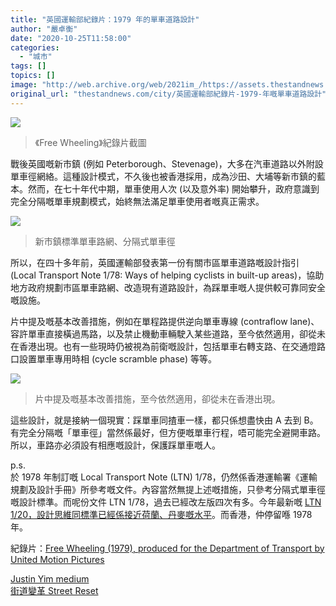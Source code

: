 ```yaml
---
title: "英國運輸部紀錄片：1979 年的單車道路設計"
author: "嚴卓衡"
date: "2020-10-25T11:58:00"
categories:
  - "城市"
tags: []
topics: []
image: "http://web.archive.org/web/2021im_/https://assets.thestandnews.com/media/photos/promo228587795_2_jYKGY_oY8yhoF.png"
original_url: "thestandnews.com/city/英國運輸部紀錄片-1979-年嘅單車道路設計"
---
```

![](http://web.archive.org/web/2021im_/https://assets.thestandnews.com/media/photos/promo228587795_2_jYKGY_oY8yhoF.png)
> 《Free Wheeling》紀錄片截圖

戰後英國嘅新市鎮 (例如 Peterborough、Stevenage)，大多在汽車道路以外附設單車徑網絡。這種設計模式，不久後也被香港採用，成為沙田、大埔等新市鎮的藍本。然而，在七十年代中期，單車使用人次 (以及意外率) 開始攀升，政府意識到完全分隔嘅單車規劃模式，始終無法滿足單車使用者嘅真正需求。  
  

![](http://web.archive.org/web/2021im_/https://assets.thestandnews.com/media/photos/Screenshot202020-10-2520at2011.52.3620AM_mZwF8_OF3rMxp.png)
> 新市鎮標準單車路網、分隔式單車徑

所以，在四十多年前，英國運輸部發表第一份有關市區單車道路嘅設計指引 (Local Transport Note 1/78: Ways of helping cyclists in built-up areas)，協助地方政府規劃市區單車路網、改造現有道路設計，為踩單車嘅人提供較可靠同安全嘅設施。

片中提及嘅基本改善措施，例如在單程路提供逆向單車專線 (contraflow lane)、容許單車直接橫過馬路，以及禁止機動車輛駛入某些道路，至今依然適用，卻從未在香港出現。也有一些現時仍被視為前衛嘅設計，包括單車右轉支路、在交通燈路口設置單車專用時相 (cycle scramble phase) 等等。

![](http://web.archive.org/web/2021im_/https://assets.thestandnews.com/media/photos/Screenshot202020-10-2520at2011.53.2320AM_JHwBg_e3ztNuY.png)
> 片中提及嘅基本改善措施，至今依然適用，卻從未在香港出現。

這些設計，就是接納一個現實：踩單車同揸車一樣，都只係想盡快由 A 去到 B。有完全分隔嘅「單車徑」當然係最好，但方便嘅單車行程，唔可能完全避開車路。所以，車路亦必須設有相應嘅設計，保護踩單車嘅人。

p.s.  
於 1978 年制訂嘅 Local Transport Note (LTN) 1/78，仍然係香港運輸署《運輸規劃及設計手冊》所參考嘅文件。內容當然無提上述嘅措施，只參考分隔式單車徑嘅設計標準。而呢份文件 LTN 1/78，過去已經改左版四次有多。今年最新嘅 [LTN 1/20，設計思維同標準已經係接近荷蘭、丹麥嘅水平](http://web.archive.org/web/20211229132747/https://assets.publishing.service.gov.uk/government/uploads/system/uploads/attachment_data/file/906344/cycle-infrastructure-design-ltn-1-20.pdf)。而香港，仲停留喺 1978 年。

紀錄片：[Free Wheeling (1979), produced for the Department of Transport by United Motion Pictures](http://web.archive.org/web/20211229132747/https://bit.ly/2TpEyGY)  
  
[Justin Yim medium](http://web.archive.org/web/20211229132747/https://justyim.medium.com/%E8%8B%B1%E5%9C%8B%E9%81%8B%E8%BC%B8%E9%83%A8%E7%B4%80%E9%8C%84%E7%89%87-1979-%E5%B9%B4%E5%98%85%E5%96%AE%E8%BB%8A%E9%81%93%E8%B7%AF%E8%A8%AD%E8%A8%88-d1879fae0abd)   
[街道變革 Street Reset](http://web.archive.org/web/20211229132747/https://www.facebook.com/groups/StreetResetHK)